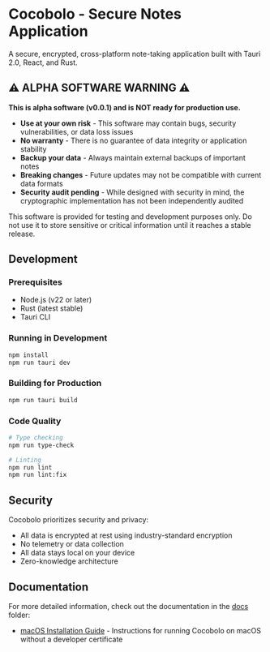 # Cocobolo - Secure Notes Application

A secure, encrypted, cross-platform note-taking application built with Tauri 2.0, React, and Rust.

## ⚠️ ALPHA SOFTWARE WARNING ⚠️

**This is alpha software (v0.0.1) and is NOT ready for production use.**

- **Use at your own risk** - This software may contain bugs, security vulnerabilities, or data loss issues
- **No warranty** - There is no guarantee of data integrity or application stability
- **Backup your data** - Always maintain external backups of important notes
- **Breaking changes** - Future updates may not be compatible with current data formats
- **Security audit pending** - While designed with security in mind, the cryptographic implementation has not been independently audited

This software is provided for testing and development purposes only. Do not use it to store sensitive or critical information until it reaches a stable release.

## Development

### Prerequisites
- Node.js (v22 or later)
- Rust (latest stable)
- Tauri CLI

### Running in Development
```bash
npm install
npm run tauri dev
```

### Building for Production
```bash
npm run tauri build
```

### Code Quality
```bash
# Type checking
npm run type-check

# Linting
npm run lint
npm run lint:fix
```

## Security

Cocobolo prioritizes security and privacy:
- All data is encrypted at rest using industry-standard encryption
- No telemetry or data collection
- All data stays local on your device
- Zero-knowledge architecture

## Documentation

For more detailed information, check out the documentation in the [docs](./docs) folder:
- [macOS Installation Guide](./docs/macos-installation.md) - Instructions for running Cocobolo on macOS without a developer certificate
